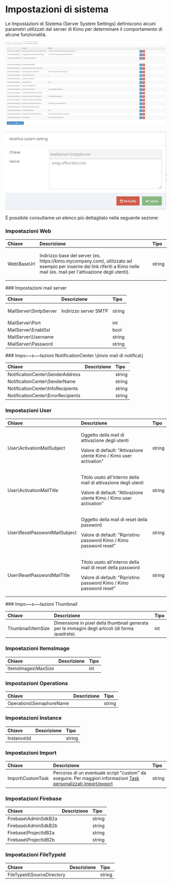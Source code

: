 # Impostazioni di sistema

Le Impostazioni di Sistema \(Server System Settings\) definiscono alcuni parametri utilizzati dal server di Kimo per determinare il comportamento di alcune funzionalità.

![](../.gitbook/assets/tempsnip%20%281%29.png)

![](../.gitbook/assets/image%20%2826%29.png)

 È possibile consultarne un elenco più dettagliato nella seguente sezione: 

### Impo~~s~~tazioni Web

<table>
  <thead>
    <tr>
      <th style="text-align:left">Chiave</th>
      <th style="text-align:left">Descrizione</th>
      <th style="text-align:left">Tipo</th>
    </tr>
  </thead>
  <tbody>
    <tr>
      <td style="text-align:left">
        <p></p>
        <p>Web\BaseUrl</p>
      </td>
      <td style="text-align:left">
        <p></p>
        <p>Indirizzo base del server (es. https://kimo.mycompany.com), utilizzato
          ad esempio per inserire dei link riferiti a Kimo nelle mail (es. mail per
          l&apos;attivazione degli utenti).</p>
      </td>
      <td style="text-align:left">string</td>
    </tr>
  </tbody>
</table>### Impostazioni mail server

<table>
  <thead>
    <tr>
      <th style="text-align:left">Chiave</th>
      <th style="text-align:left">Descrizione</th>
      <th style="text-align:left">Tipo</th>
    </tr>
  </thead>
  <tbody>
    <tr>
      <td style="text-align:left">
        <p></p>
        <p>MailServer\SmtpServer</p>
      </td>
      <td style="text-align:left">Indirizzo server SMTP</td>
      <td style="text-align:left">string</td>
    </tr>
    <tr>
      <td style="text-align:left">MailServer\Port</td>
      <td style="text-align:left"></td>
      <td style="text-align:left">int</td>
    </tr>
    <tr>
      <td style="text-align:left">MailServer\EnablSsl</td>
      <td style="text-align:left"></td>
      <td style="text-align:left">bool</td>
    </tr>
    <tr>
      <td style="text-align:left">MailServer\Username</td>
      <td style="text-align:left"></td>
      <td style="text-align:left">string</td>
    </tr>
    <tr>
      <td style="text-align:left">MailServer\Password</td>
      <td style="text-align:left"></td>
      <td style="text-align:left">string</td>
    </tr>
  </tbody>
</table>### Impo~~s~~tazioni NotificationCenter \(invio mail di notifica\)

| Chiave | Descrizione | Tipo |
| :--- | :--- | :--- |
| NotificationCenter\SenderAddress |  | string |
| NotificationCenter\SenderName |  | string |
| NotificationCenter\InfoRecipients  |  | string |
| NotificationCenter\ErrorRecipients |  | string |

### Impo~~s~~tazioni User

<table>
  <thead>
    <tr>
      <th style="text-align:left">Chiave</th>
      <th style="text-align:left">Descrizione</th>
      <th style="text-align:left">Tipo</th>
    </tr>
  </thead>
  <tbody>
    <tr>
      <td style="text-align:left">User\ActivationMailSubject</td>
      <td style="text-align:left">
        <p>Oggetto della mail di attivazione degli utenti</p>
        <p>Valore di default: &quot;Attivazione utente Kimo / Kimo user activation&quot;</p>
      </td>
      <td style="text-align:left">string</td>
    </tr>
    <tr>
      <td style="text-align:left">User\ActivationMailTitle</td>
      <td style="text-align:left">
        <p>Titolo usato all&apos;interno della mail di attivazione degli utenti</p>
        <p>Valore di default: &quot;Attivazione utente Kimo / Kimo user activation&quot;</p>
      </td>
      <td style="text-align:left">string</td>
    </tr>
    <tr>
      <td style="text-align:left">User\ResetPasswordMailSubject</td>
      <td style="text-align:left">
        <p>Oggetto della mail di reset della password</p>
        <p>Valore di default: &quot;Ripristino password Kimo / Kimo password reset&quot;</p>
      </td>
      <td style="text-align:left">string</td>
    </tr>
    <tr>
      <td style="text-align:left">User\ResetPasswordMailTitle</td>
      <td style="text-align:left">
        <p>Titolo usato all&apos;interno della mail di reset della password</p>
        <p>Valore di default: &quot;Ripristino password Kimo / Kimo password reset&quot;</p>
      </td>
      <td style="text-align:left">string</td>
    </tr>
  </tbody>
</table>### Impo~~s~~tazioni Thumbnail

| Chiave | Descrizione | Tipo |
| :--- | :--- | :--- |
| Thumbnail\ItemSize | Dimensione in pixel della thumbnail generata per le immagini degli articoli \(di forma quadrata\). | int |

### Impo~~s~~tazioni **ItemsImage**

| Chiave | Descrizione | Tipo |
| :--- | :--- | :--- |
| ItemsImages\MaxSize |  | int |

### Impostazioni Operations

| Chiave | Descrizione | Tipo |
| :--- | :--- | :--- |
| Operations\SemaphoreName |  | string |

### Impo~~s~~tazioni **Instance**

| Chiave | Descrizione | Tipo |
| :--- | :--- | :--- |
| Instance\Id |  | string |

### Impo~~s~~tazioni **Import**

| Chiave | Descrizione | Tipo |
| :--- | :--- | :--- |
| Import\CustomTask | Percorso di un eventuale script "custom" da eseguire. Per maggiori informazioni [Task personalizzati import/export](../integrazione/task-personalizzati-import-export.md) | string |

### Impo~~s~~tazioni **Firebase**

| Chiave | Descrizione | Tipo |
| :--- | :--- | :--- |
| Firebase\AdminSdkB2a |  | string |
| Firebase\AdminSdkB2b |  | string |
| Firebase\ProjectIdB2a |  | string |
| Firebase\ProjectIdB2b |  | string |

### Impo~~s~~tazioni **FileTypeId**

| Chiave | Descrizione | Tipo |
| :--- | :--- | :--- |
| FileTypeId\SourceDirectory |  | string |

